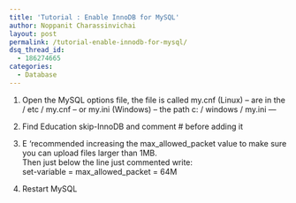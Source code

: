 ```yaml
---
title: 'Tutorial : Enable InnoDB for MySQL'
author: Noppanit Charassinvichai
layout: post
permalink: /tutorial-enable-innodb-for-mysql/
dsq_thread_id:
  - 186274665
categories:
  - Database
---
```

1. Open the MySQL options file, the file is called my.cnf (Linux) &#8211; are in the / etc / my.cnf &#8211; or my.ini (Windows) &#8211; the path c: / windows / my.ini &#8212;

2. Find Education skip-InnoDB and comment # before adding it

3. E &#8216;recommended increasing the max\_allowed\_packet value to make sure you can upload files larger than 1MB.  
Then just below the line just commented write:  
set-variable = max\_allowed\_packet = 64M

4. Restart MySQL